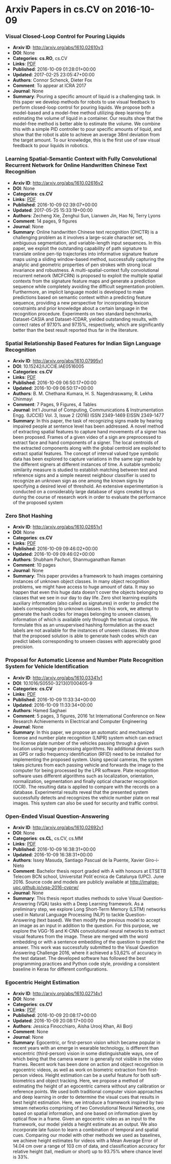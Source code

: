 # Arxiv Papers in cs.CV on 2016-10-09
### Visual Closed-Loop Control for Pouring Liquids
- **Arxiv ID**: http://arxiv.org/abs/1610.02610v3
- **DOI**: None
- **Categories**: **cs.RO**, cs.CV
- **Links**: [PDF](http://arxiv.org/pdf/1610.02610v3)
- **Published**: 2016-10-09 01:28:01+00:00
- **Updated**: 2017-02-25 23:05:47+00:00
- **Authors**: Connor Schenck, Dieter Fox
- **Comment**: To appear at ICRA 2017
- **Journal**: None
- **Summary**: Pouring a specific amount of liquid is a challenging task. In this paper we develop methods for robots to use visual feedback to perform closed-loop control for pouring liquids. We propose both a model-based and a model-free method utilizing deep learning for estimating the volume of liquid in a container. Our results show that the model-free method is better able to estimate the volume. We combine this with a simple PID controller to pour specific amounts of liquid, and show that the robot is able to achieve an average 38ml deviation from the target amount. To our knowledge, this is the first use of raw visual feedback to pour liquids in robotics.



### Learning Spatial-Semantic Context with Fully Convolutional Recurrent Network for Online Handwritten Chinese Text Recognition
- **Arxiv ID**: http://arxiv.org/abs/1610.02616v2
- **DOI**: None
- **Categories**: **cs.CV**
- **Links**: [PDF](http://arxiv.org/pdf/1610.02616v2)
- **Published**: 2016-10-09 02:39:07+00:00
- **Updated**: 2017-05-25 15:33:19+00:00
- **Authors**: Zecheng Xie, Zenghui Sun, Lianwen Jin, Hao Ni, Terry Lyons
- **Comment**: 14 pages, 9 figures
- **Journal**: None
- **Summary**: Online handwritten Chinese text recognition (OHCTR) is a challenging problem as it involves a large-scale character set, ambiguous segmentation, and variable-length input sequences. In this paper, we exploit the outstanding capability of path signature to translate online pen-tip trajectories into informative signature feature maps using a sliding window-based method, successfully capturing the analytic and geometric properties of pen strokes with strong local invariance and robustness. A multi-spatial-context fully convolutional recurrent network (MCFCRN) is proposed to exploit the multiple spatial contexts from the signature feature maps and generate a prediction sequence while completely avoiding the difficult segmentation problem. Furthermore, an implicit language model is developed to make predictions based on semantic context within a predicting feature sequence, providing a new perspective for incorporating lexicon constraints and prior knowledge about a certain language in the recognition procedure. Experiments on two standard benchmarks, Dataset-CASIA and Dataset-ICDAR, yielded outstanding results, with correct rates of 97.10% and 97.15%, respectively, which are significantly better than the best result reported thus far in the literature.



### Spatial Relationship Based Features for Indian Sign Language Recognition
- **Arxiv ID**: http://arxiv.org/abs/1610.07995v1
- **DOI**: 10.15242/IJCCIE.IAE0516005
- **Categories**: **cs.CV**
- **Links**: [PDF](http://arxiv.org/pdf/1610.07995v1)
- **Published**: 2016-10-09 06:50:17+00:00
- **Updated**: 2016-10-09 06:50:17+00:00
- **Authors**: B. M. Chethana Kumara, H. S. Nagendraswamy, R. Lekha Chinmayi
- **Comment**: 7 Pages, 9 Figures, 4 Tables
- **Journal**: Int'l Journal of Computing, Communications & Instrumentation Engg.
  (IJCCIE) Vol. 3, Issue 2 (2016) ISSN 2349-1469 EISSN 2349-1477
- **Summary**: In this paper, the task of recognizing signs made by hearing impaired people at sentence level has been addressed. A novel method of extracting spatial features to capture hand movements of a signer has been proposed. Frames of a given video of a sign are preprocessed to extract face and hand components of a signer. The local centroids of the extracted components along with the global centroid are exploited to extract spatial features. The concept of interval valued type symbolic data has been explored to capture variations in the same sign made by the different signers at different instances of time. A suitable symbolic similarity measure is studied to establish matching between test and reference signs and a simple nearest neighbour classifier is used to recognize an unknown sign as one among the known signs by specifying a desired level of threshold. An extensive experimentation is conducted on a considerably large database of signs created by us during the course of research work in order to evaluate the performance of the proposed system



### Zero Shot Hashing
- **Arxiv ID**: http://arxiv.org/abs/1610.02651v1
- **DOI**: None
- **Categories**: **cs.CV**
- **Links**: [PDF](http://arxiv.org/pdf/1610.02651v1)
- **Published**: 2016-10-09 09:46:02+00:00
- **Updated**: 2016-10-09 09:46:02+00:00
- **Authors**: Shubham Pachori, Shanmuganathan Raman
- **Comment**: 10 pages
- **Journal**: None
- **Summary**: This paper provides a framework to hash images containing instances of unknown object classes. In many object recognition problems, we might have access to huge amount of data. It may so happen that even this huge data doesn't cover the objects belonging to classes that we see in our day to day life. Zero shot learning exploits auxiliary information (also called as signatures) in order to predict the labels corresponding to unknown classes. In this work, we attempt to generate the hash codes for images belonging to unseen classes, information of which is available only through the textual corpus. We formulate this as an unsupervised hashing formulation as the exact labels are not available for the instances of unseen classes. We show that the proposed solution is able to generate hash codes which can predict labels corresponding to unseen classes with appreciably good precision.



### Proposal for Automatic License and Number Plate Recognition System for Vehicle Identification
- **Arxiv ID**: http://arxiv.org/abs/1610.03341v1
- **DOI**: 10.1016/S0550-3213(01)00405-9
- **Categories**: **cs.CV**
- **Links**: [PDF](http://arxiv.org/pdf/1610.03341v1)
- **Published**: 2016-10-09 11:33:34+00:00
- **Updated**: 2016-10-09 11:33:34+00:00
- **Authors**: Hamed Saghaei
- **Comment**: 5 pages, 3 figures, 2016 1st International Conference on New Research
  Achievements in Electrical and Computer Engineering
- **Journal**: None
- **Summary**: In this paper, we propose an automatic and mechanized license and number plate recognition (LNPR) system which can extract the license plate number of the vehicles passing through a given location using image processing algorithms. No additional devices such as GPS or radio frequency identification (RFID) need to be installed for implementing the proposed system. Using special cameras, the system takes pictures from each passing vehicle and forwards the image to the computer for being processed by the LPR software. Plate recognition software uses different algorithms such as localization, orientation, normalization, segmentation and finally optical character recognition (OCR). The resulting data is applied to compare with the records on a database. Experimental results reveal that the presented system successfully detects and recognizes the vehicle number plate on real images. This system can also be used for security and traffic control.



### Open-Ended Visual Question-Answering
- **Arxiv ID**: http://arxiv.org/abs/1610.02692v1
- **DOI**: None
- **Categories**: **cs.CL**, cs.CV, cs.MM
- **Links**: [PDF](http://arxiv.org/pdf/1610.02692v1)
- **Published**: 2016-10-09 16:38:31+00:00
- **Updated**: 2016-10-09 16:38:31+00:00
- **Authors**: Issey Masuda, Santiago Pascual de la Puente, Xavier Giro-i-Nieto
- **Comment**: Bachelor thesis report graded with A with honours at ETSETB Telecom
  BCN school, Universitat Polit\`ecnica de Catalunya (UPC). June 2016. Source
  code and models are publicly available at
  http://imatge-upc.github.io/vqa-2016-cvprw/
- **Journal**: None
- **Summary**: This thesis report studies methods to solve Visual Question-Answering (VQA) tasks with a Deep Learning framework. As a preliminary step, we explore Long Short-Term Memory (LSTM) networks used in Natural Language Processing (NLP) to tackle Question-Answering (text based). We then modify the previous model to accept an image as an input in addition to the question. For this purpose, we explore the VGG-16 and K-CNN convolutional neural networks to extract visual features from the image. These are merged with the word embedding or with a sentence embedding of the question to predict the answer. This work was successfully submitted to the Visual Question Answering Challenge 2016, where it achieved a 53,62% of accuracy in the test dataset. The developed software has followed the best programming practices and Python code style, providing a consistent baseline in Keras for different configurations.



### Egocentric Height Estimation
- **Arxiv ID**: http://arxiv.org/abs/1610.02714v1
- **DOI**: None
- **Categories**: **cs.CV**
- **Links**: [PDF](http://arxiv.org/pdf/1610.02714v1)
- **Published**: 2016-10-09 20:08:17+00:00
- **Updated**: 2016-10-09 20:08:17+00:00
- **Authors**: Jessica Finocchiaro, Aisha Urooj Khan, Ali Borji
- **Comment**: None
- **Journal**: None
- **Summary**: Egocentric, or first-person vision which became popular in recent years with an emerge in wearable technology, is different than exocentric (third-person) vision in some distinguishable ways, one of which being that the camera wearer is generally not visible in the video frames. Recent work has been done on action and object recognition in egocentric videos, as well as work on biometric extraction from first-person videos. Height estimation can be a useful feature for both soft-biometrics and object tracking. Here, we propose a method of estimating the height of an egocentric camera without any calibration or reference points. We used both traditional computer vision approaches and deep learning in order to determine the visual cues that results in best height estimation. Here, we introduce a framework inspired by two stream networks comprising of two Convolutional Neural Networks, one based on spatial information, and one based on information given by optical flow in a frame. Given an egocentric video as an input to the framework, our model yields a height estimate as an output. We also incorporate late fusion to learn a combination of temporal and spatial cues. Comparing our model with other methods we used as baselines, we achieve height estimates for videos with a Mean Average Error of 14.04 cm over a range of 103 cm of data, and classification accuracy for relative height (tall, medium or short) up to 93.75% where chance level is 33%.



